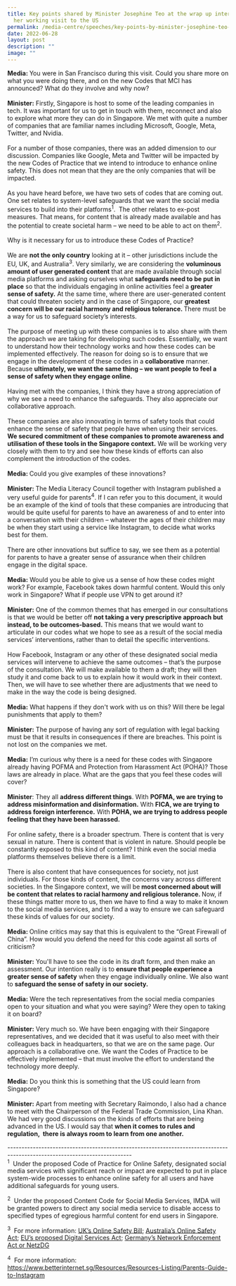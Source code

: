 ```yaml
---
title: Key points shared by Minister Josephine Teo at the wrap up interview on
  her working visit to the US
permalink: /media-centre/speeches/key-points-by-minister-josephine-teo-at-us-working-visit/
date: 2022-06-28
layout: post
description: ""
image: ""
---
```

<p>
<strong>Media:&nbsp;</strong><span></span>You were in San Francisco during this visit. Could you share more on what you were doing there, and on the new Codes that MCI has announced? What do they involve and why now?&nbsp;<br>
<br>
<strong>Minister:</strong><span> </span>Firstly, Singapore is host to some of the leading companies in tech. It was important for us to get in touch with them, reconnect and also to explore what more they can do in Singapore. We met with quite a number of companies that are familiar names including Microsoft, Google, Meta, Twitter, and Nvidia.&nbsp;<br>
<br>
For a number of those companies, there was an added dimension to our discussion. Companies like Google, Meta and Twitter will be impacted by the new Codes of Practice that we intend to introduce to enhance online safety. This does not mean that they are the only companies that will be impacted.&nbsp;<br>
<br>
As you have heard before, we have two sets of codes that are coming out. One set relates to system-level safeguards that we want the social media services to build into their platforms<sup>1</sup>.&nbsp; The other relates to ex-post measures. That means, for content that is already made available and has the potential to create societal harm – we need to be able to act on them<sup>2</sup>.&nbsp;<br>
<br>
Why is it necessary for us to introduce these Codes of Practice?&nbsp;<br>
<br>
We are <strong>not the only country</strong> looking at it – other jurisdictions include the EU, UK, and Australia<sup>3</sup>. Very similarly, we are considering the <strong>voluminous amount of user generated content</strong> that are made available through social media platforms and asking ourselves what <strong>safeguards need to be put in place</strong> so that the individuals engaging in online activities feel a <strong>greater sense of safety.</strong> At the same time, where there are user-generated content that could threaten society and in the case of Singapore, our <strong>greatest concern will be our racial harmony and religious tolerance. </strong>There must be a way for us to safeguard society’s interests.&nbsp;<br>
<br>
The purpose of meeting up with these companies is to also share with them the approach we are taking for developing such codes. Essentially, we want to understand how their technology works and how these codes can be implemented effectively. The reason for doing so is to ensure that we engage in the development of these codes in a <strong>collaborative</strong> manner. Because <strong>ultimately, we want the same thing – we want people to feel a sense of safety when they engage online.</strong><br>
<br>
Having met with the companies, I think they have a strong appreciation of why we see a need to enhance the safeguards. They also appreciate our collaborative approach.&nbsp;<br>
<br>
These companies are also innovating in terms of safety tools that could enhance the sense of safety that people have when using their services. <strong>We secured commitment of these companies to promote awareness and utilisation of these tools in the Singapore context.</strong> We will be working very closely with them to try and see how these kinds of efforts can also complement the introduction of the codes.<br>
<br>
<strong>Media:<span> </span></strong>Could you give examples of these innovations?&nbsp;<br>
<br>
<strong>Minister:<span> </span></strong>The Media Literacy Council together with Instagram published a very useful guide for parents<sup>4</sup>. If I can refer you to this document, it would be an example of the kind of tools that these companies are introducing that would be quite useful for parents to have an awareness of and to enter into a conversation with their children – whatever the ages of their children may be when they start using a service like Instagram, to decide what works best for them.&nbsp;<br>
<br>
There are other innovations but suffice to say, we see them as a potential for parents to have a greater sense of assurance when their children engage in the digital space.<br>
<br>
<strong>Media:</strong><span> </span>Would you be able to give us a sense of how these codes might work? For example, Facebook takes down harmful content. Would this only work in Singapore? What if people use VPN to get around it?<br>
<br>
<strong>Minister:</strong><span> </span>One of the common themes that has emerged in our consultations is that we would be better off <strong>not taking a very prescriptive approach but instead, to be outcomes-based.</strong> This means that we would want to articulate in our codes what we hope to see as a result of the social media services’ interventions, rather than to detail the specific interventions.&nbsp;<br>
<br>
How Facebook, Instagram or any other of these designated social media services will intervene to achieve the same outcomes – that’s the purpose of the consultation. We will make available to them a draft; they will then study it and come back to us to explain how it would work in their context. Then, we will have to see whether there are adjustments that we need to make in the way the code is being designed.&nbsp;<br>
<br>
<strong>Media:</strong><span> </span>What happens if they don't work with us on this? Will there be legal punishments that apply to them?<br>
<br>
<strong>Minister:</strong><span> </span>The purpose of having any sort of regulation with legal backing must be that it results in consequences if there are breaches. This point is not lost on the companies we met.<br>
<br>
<strong>Media:</strong><span> </span>I’m curious why there is a need for these codes with Singapore already having POFMA and Protection from Harassment Act (POHA)? Those laws are already in place. What are the gaps that you feel these codes will cover?<br>
<br>
<strong>Minister</strong>:<span> </span>They all <strong>address different things</strong>. With <strong>POFMA, we are trying to address misinformation and disinformation.</strong> With <strong>FICA, we are trying to address foreign interference.</strong> With <strong>POHA, we are trying to address people feeling that they have been harassed.</strong>&nbsp;<br>
<br>
For online safety, there is a broader spectrum. There is content that is very sexual in nature. There is content that is violent in nature. Should people be constantly exposed to this kind of content? I think even the social media platforms themselves believe there is a limit.&nbsp;<br>
<br>
There is also content that have consequences for society, not just individuals. For those kinds of content, the concerns vary across different societies. In the Singapore context, we will be<strong> most concerned about will be content that relates to racial harmony and religious tolerance. </strong>Now, if these things matter more to us, then we have to find a way to make it known to the social media services, and to find a way to ensure we can safeguard these kinds of values for our society.<br>
<br>
<strong>Media:&nbsp;</strong>Online critics may say that this is equivalent to the “Great Firewall of China”. How would you defend the need for this code against all sorts of criticism?<br>
<br>
<strong>Minister:</strong><span> </span>You'll have to see the code in its draft form, and then make an assessment. Our intention really is to <strong>ensure that people experience a greater sense of safety</strong> when they engage individually online. We also want to <strong>safeguard the sense of safety in our society.</strong><br>
<br>
<strong>Media:</strong><span> </span>Were the tech representatives from the social media companies open to your situation and what you were saying? Were they open to taking it on board?<br>
<br>
<strong>Minister:</strong><span> </span>Very much so. We have been engaging with their Singapore representatives, and we decided that it was useful to also meet with their colleagues back in headquarters, so that we are on the same page. Our approach is a collaborative one. We want the Codes of Practice to be effectively implemented – that must involve the effort to understand the technology more deeply.&nbsp;<br>
<br>
<strong>Media:</strong><span> </span>Do you think this is something that the US could learn from Singapore?&nbsp;<br>
<br>
<strong>Minister:</strong><span> </span>Apart from meeting with Secretary Raimondo, I also had a chance to meet with the Chairperson of the Federal Trade Commission, Lina Khan. We had very good discussions on the kinds of efforts that are being advanced in the US. I would say that <strong>when it comes to rules and regulation,&nbsp; there is always room to learn from one another.</strong></p>
<p>
--------------------------------------------------------------------------------------------------------------------------<br>
<sup>1</sup>&nbsp; <span>Under the proposed Code of Practice for Online Safety, designated social media services with significant reach or impact are expected to put in place system-wide processes to enhance online safety for all users and have additional safeguards for young users.</span></p>
<p>
<sup>2</sup>&nbsp; <span>Under the proposed </span><span>Content Code for Social Media Services, IMDA will be granted powers to direct any social media service to disable access to specified types of egregious harmful content for end users in Singapore.</span></p>
<p>
<sup>3</sup>&nbsp; <span>For more information: <a href="https://www.gov.uk/government/publications/online-safety-bill-supporting-documents/online-safety-bill-factsheet">UK’s Online Safety Bill</a>; <a href="https://www.legislation.gov.au/Details/C2021A00076">Australia’s Online Safety Act</a>; <a href="https://digital-strategy.ec.europa.eu/en/policies/digital-services-act-package">EU’s proposed Digital Services Act</a>; <a href="https://www.bmj.de/DE/Themen/FokusThemen/NetzDG/NetzDG_EN_node.html">Germany’s Network Enforcement Act or NetzDG</a></span></p>
<p>
<sup>4</sup>&nbsp; <span>For more information: </span><span><a href="https://www.betterinternet.sg/Resources/Resources-Listing/Parents-Guide-to-Instagram">https://www.betterinternet.sg/Resources/Resources-Listing/Parents-Guide-to-Instagram</a></span></p>